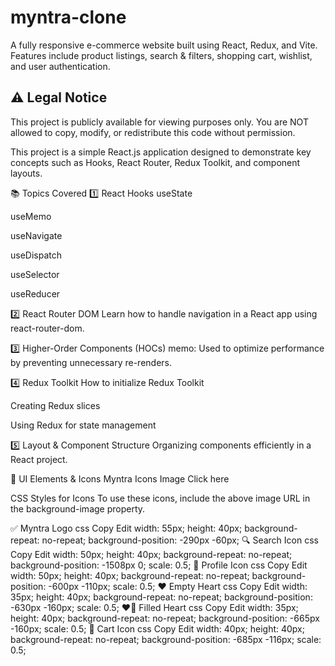 # myntra-clone
A fully responsive e-commerce website built using React, Redux, and Vite. Features include product listings, search &amp; filters, shopping cart, wishlist, and user authentication.
## ⚠️ Legal Notice
This project is publicly available for viewing purposes only. You are NOT allowed to copy, modify, or redistribute this code without permission.

This project is a simple React.js application designed to demonstrate key concepts such as Hooks, React Router, Redux Toolkit, and component layouts.

📚 Topics Covered
1️⃣ React Hooks
useState

useMemo

useNavigate

useDispatch

useSelector

useReducer

2️⃣ React Router DOM
Learn how to handle navigation in a React app using react-router-dom.

3️⃣ Higher-Order Components (HOCs)
memo: Used to optimize performance by preventing unnecessary re-renders.

4️⃣ Redux Toolkit
How to initialize Redux Toolkit

Creating Redux slices

Using Redux for state management

5️⃣ Layout & Component Structure
Organizing components efficiently in a React project.

🎨 UI Elements & Icons
Myntra Icons Image
Click here

CSS Styles for Icons
To use these icons, include the above image URL in the background-image property.

✅ Myntra Logo
css
Copy
Edit
width: 55px;
height: 40px;
background-repeat: no-repeat;
background-position: -290px -60px;
🔍 Search Icon
css
Copy
Edit
width: 50px;
height: 40px;
background-repeat: no-repeat;
background-position: -1508px 0;
scale: 0.5;
👤 Profile Icon
css
Copy
Edit
width: 50px;
height: 40px;
background-repeat: no-repeat;
background-position: -600px -110px;
scale: 0.5;
❤️ Empty Heart
css
Copy
Edit
width: 35px;
height: 40px;
background-repeat: no-repeat;
background-position: -630px -160px;
scale: 0.5;
❤️‍🔥 Filled Heart
css
Copy
Edit
width: 35px;
height: 40px;
background-repeat: no-repeat;
background-position: -665px -160px;
scale: 0.5;
🛒 Cart Icon
css
Copy
Edit
width: 40px;
height: 40px;
background-repeat: no-repeat;
background-position: -685px -116px;
scale: 0.5;
